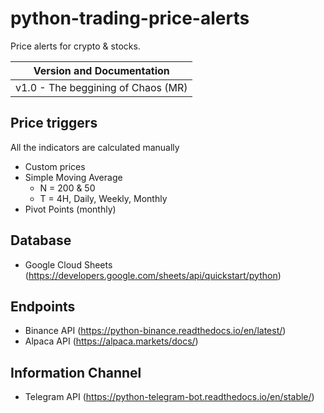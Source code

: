 # python-trading-price-alerts
Price alerts for crypto & stocks.


| Version and Documentation          |
|------------------------------------|
| v1.0 - The beggining of Chaos (MR) |


## Price triggers

All the indicators are calculated manually
- Custom prices
- Simple Moving Average
    - N = 200 & 50
  - T = 4H, Daily, Weekly, Monthly
- Pivot Points (monthly)


## Database
- Google Cloud Sheets (https://developers.google.com/sheets/api/quickstart/python)

## Endpoints
- Binance API (https://python-binance.readthedocs.io/en/latest/)
- Alpaca API (https://alpaca.markets/docs/)

## Information Channel 
- Telegram API (https://python-telegram-bot.readthedocs.io/en/stable/)
